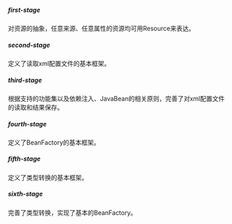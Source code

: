 ##### first-stage
对资源的抽象，任意来源、任意属性的资源均可用Resource来表达。

##### second-stage
定义了读取xml配置文件的基本框架。

##### third-stage
根据支持的功能集以及依赖注入、JavaBean的相关原则，完善了对xml配置文件的读取和结果保存。

##### fourth-stage
定义了BeanFactory的基本框架。

##### fifth-stage
定义了类型转换的基本框架。

##### sixth-stage
完善了类型转换，实现了基本的BeanFactory。